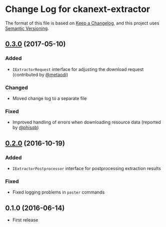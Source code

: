 # Change Log for ckanext-extractor

The format of this file is based on [Keep a Changelog], and this
project uses [Semantic Versioning].


## [0.3.0] (2017-05-10)

### Added

- `IExtractorRequest` interface for adjusting the download request (contributed
  by [@metaodi](https://github.com/stadt-karlsruhe/ckanext-extractor/pull/5))

### Changed

- Moved change log to a separate file

### Fixed

- Improved handling of errors when downloading resource data (reported by
  [@phisqb](https://github.com/stadt-karlsruhe/ckanext-extractor/issues/4))


## [0.2.0] (2016-10-19)

### Added

- `IExtractorPostprocessor` interface for postprocessing extraction results

### Fixed

- Fixed logging problems in `paster` commands


## 0.1.0 (2016-06-14)

- First release


[Keep a Changelog]: http://keepachangelog.com
[Semantic Versioning]: http://semver.org/

[Unreleased]: https://github.com/stadt-karlsruhe/ckanext-extractor/compare/v0.3.0...master
[0.3.0]: https://github.com/stadt-karlsruhe/ckanext-extractor/compare/v0.3.0...v0.2.0
[0.2.0]: https://github.com/stadt-karlsruhe/ckanext-extractor/compare/v0.1.0...v0.2.0

